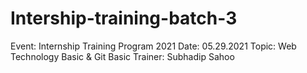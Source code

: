 # Intership-training-batch-3

Event: Internship Training Program 2021
Date: 05.29.2021
Topic: Web Technology Basic & Git Basic
Trainer: Subhadip Sahoo
